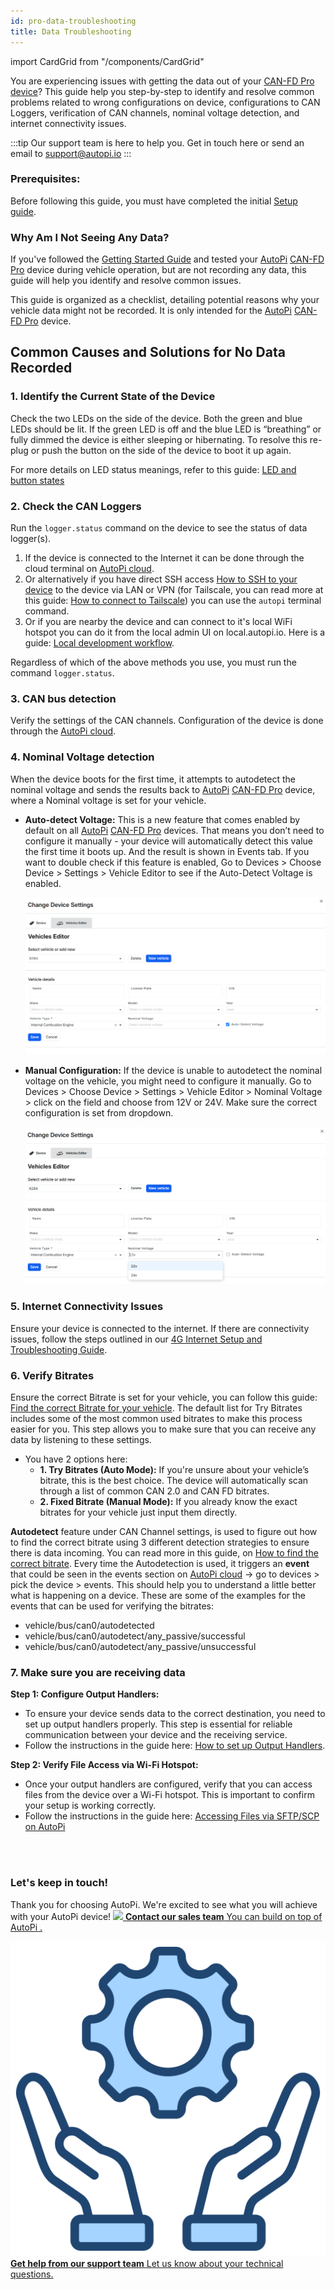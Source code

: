 ```yaml
---
id: pro-data-troubleshooting
title: Data Troubleshooting
---
```


import CardGrid from "/components/CardGrid"


You are experiencing issues with getting the data out of your [CAN-FD Pro device](https://shop.autopi.io/products/autopi-can-fd-pro)? This guide help you step-by-step to identify and resolve common problems related to wrong configurations on device, configurations to CAN Loggers, verification of CAN channels, nominal voltage detection, and internet connectivity issues. 

:::tip Our support team is here to help you.
Get in touch here or send an email to support@autopi.io
:::

### Prerequisites:
Before following this guide, you must have completed the initial [Setup guide](https://docs.autopi.io/getting_started/autopi_canfd_pro/).

### Why Am I Not Seeing Any Data? 
If you've followed the [Getting Started Guide](/getting_started/autopi_canfd_pro/index.md)
and tested your [AutoPi](https://www.autopi.io) [CAN-FD Pro](https://www.autopi.io/hardware/autopi-canfd-pro) device during vehicle operation, but are not recording any data, this guide will help you identify and resolve common issues. 

This guide is organized as a checklist, detailing potential reasons why your vehicle
data might not be recorded. It is only intended for the
[AutoPi](https://www.autopi.io) [CAN-FD Pro](https://www.autopi.io/hardware/autopi-canfd-pro) device.  

## Common Causes and Solutions for No Data Recorded

### 1. Identify the Current State of the Device

Check the two LEDs on the side of the device. Both the green and blue LEDs should be lit. If the green LED is off and the blue LED is “breathing” or fully dimmed the device is either sleeping or hibernating. To resolve this re-plug or push the button on the side of the device to boot it up again.

For more details on LED status meanings, refer to this guide: [LED and button states](https://docs.autopi.io/hardware/autopi_canfd_pro/pro-led-and-button/)

### 2. Check the CAN Loggers

Run the `logger.status` command on the device to see the status of data logger(s).

1. If the device is connected to the Internet it can be done through the cloud terminal on [AutoPi cloud](https://my.autopi.io/).
2. Or alternatively if you have direct SSH access [How to SSH to your device](https://docs.autopi.io/developer_guides/how-to-ssh-to-your-device/) to the device via LAN or VPN (for Tailscale, you can read more at this guide: [How to connect to Tailscale](https://docs.autopi.io/getting_started/autopi_canfd_pro/how_to_connect_to_tailscale/)) you can use the `autopi` terminal command.
3. Or if you are nearby the device and can connect to it's local WiFi hotspot you can do it from the local admin UI on local.autopi.io. Here is a guide: [Local development workflow](https://docs.autopi.io/developer_guides/local-development-workflow/). 

Regardless of which of the above methods you use, you must run the command `logger.status`. 


### 3. CAN bus detection

Verify the settings of the CAN channels. Configuration of the device is done through the [AutoPi cloud](https://my.autopi.io/). 

### 4. Nominal Voltage detection

When the device boots for the first time, it attempts to autodetect the nominal voltage and sends the results back to [AutoPi](https://www.autopi.io) [CAN-FD Pro](https://www.autopi.io/hardware/autopi-canfd-pro) device, where a Nominal voltage is set for your vehicle. 

* **Auto-detect Voltage:** This is a new feature that comes enabled by default on all [AutoPi](https://www.autopi.io) [CAN-FD Pro](https://www.autopi.io/hardware/autopi-canfd-pro) devices. That means you don’t need to configure it manually - your device will automatically detect this value the first time it boots up. And the result is shown in Events tab.
If you want to double check if this feature is enabled, Go to Devices > Choose Device > Settings > Vehicle Editor to see if the Auto-Detect Voltage is enabled.

    ![Autodetect feature](/img/getting_started/autopi_canfd_pro/autodetect_voltage.png)

* **Manual Configuration:** If the device is unable to autodetect the nominal voltage on the vehicle, you might need to configure it manually. Go to Devices > Choose Device > Settings > Vehicle Editor > Nominal Voltage > click on the field and choose from 12V or 24V. Make sure the correct configuration is set from dropdown.  

    ![Manual configuration of nominal voltage](/img/getting_started/autopi_canfd_pro/nominal_voltage.png)

### 5. Internet Connectivity Issues 

Ensure your device is connected to the internet. If there are connectivity issues,
follow the steps outlined in our [4G Internet Setup and Troubleshooting Guide](https://docs.autopi.io/getting_started/autopi_canfd_pro/pro-4g-internet-setup-troubleshooting/).

### 6. Verify Bitrates 

Ensure the correct Bitrate is set for your vehicle, you can follow this guide: [Find the correct Bitrate for your vehicle](https://docs.autopi.io/getting_started/autopi_canfd_pro/pro-user-guide/#step-4-try-bitrates-or-use-fixed-bitrate). The default list for Try Bitrates includes some of the most common used bitrates to make this process easier for you. This step allows you to make sure that you can receive any data by listening to these settings. 
* You have 2 options here: 
  * **1. Try Bitrates (Auto Mode):**
      If you're unsure about your vehicle’s bitrate, this is the best choice.
        The device will automatically scan through a list of common CAN 2.0 and CAN FD bitrates.
  * **2. Fixed Bitrate (Manual Mode):**
    If you already know the exact bitrates for your vehicle just input them directly. 

**Autodetect** feature under CAN Channel settings, is used to figure out how to find the correct bitrate using 3 different detection strategies to ensure there is data incoming. You can read more in this guide, on [How to find the correct bitrate](https://docs.autopi.io/getting_started/autopi_canfd_pro/pro-user-guide/#step-3-autodetect-how-to-find-the-correct-bitrate). Every time the Autodetection is used, it triggers an **event** that could be seen in the events section on [AutoPi cloud](https://my.autopi.io/) -> go to devices > pick the device > events. This should help you to understand a little better what is happening on a device. These are some of the examples for the events that can be used for verifying the bitrates: 
- vehicle/bus/can0/autodetected 
- vehicle/bus/can0/autodetect/any_passive/successful 
- vehicle/bus/can0/autodetect/any_passive/unsuccessful 


### 7. Make sure you are receiving data

**Step 1: Configure Output Handlers:**
* To ensure your device sends data to the correct destination, you need to set up output handlers properly. This step is essential for reliable communication between your device and the receiving service.
* Follow the instructions in the guide here: [How to set up Output Handlers](https://docs.autopi.io/getting_started/autopi_canfd_pro/pro-user-guide/#step-4-outputs). 

**Step 2: Verify File Access via Wi-Fi Hotspot:**
* Once your output handlers are configured, verify that you can access files from the device over a Wi-Fi hotspot. This is important to confirm your setup is working correctly. 
* Follow the instructions in the guide here: [Accessing Files via SFTP/SCP on AutoPi](https://docs.autopi.io/getting_started/autopi_canfd_pro/accessing-files-via-sftp-on-autopi/)


<br>
</br>

### Let's keep in touch!
Thank you for choosing AutoPi. We're excited to see what you will achieve with your AutoPi device! 
<CardGrid home>
[![](/img/shared/favicon.ico) **Contact our sales team** You can build on top of AutoPi .](https://www.autopi.io/contact/)

[![](/img/shared/support_icon.png) **Get help from our support team** Let us know about your technical questions.](https://www.autopi.io/support/)

</CardGrid>
